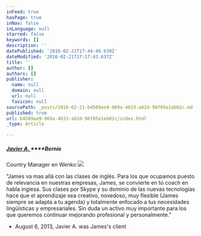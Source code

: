 ```yaml
---
inFeed: true
hasPage: true
inNav: false
inLanguage: null
starred: false
keywords: []
description: ''
datePublished: '2016-02-21T17:44:46.639Z'
dateModified: '2016-02-21T17:17:43.637Z'
title: ''
author: []
authors: []
publisher:
  name: null
  domain: null
  url: null
  favicon: null
sourcePath: _posts/2016-02-21-b4509ae9-969a-4633-a62d-98f05e1eb02c.md
published: true
url: b4509ae9-969a-4633-a62d-98f05e1eb02c/index.html
_type: Article

---
```

##### **[Javier A. ][0]****_Bernie_**

Country Manager en Wenko
![](https://the-grid-user-content.s3-us-west-2.amazonaws.com/f24723f9-e613-4e55-8064-081823a43ab6.jpg)

"James va mas allá con las clases de inglés. Para los que ocupamos puesto de relevancia en nuestras empresas, James, se convierte en tú coach en habla inglesa. Sus clases por Skype y su dominio de las nuevas tecnologías hace que el aprendizaje sea creativo, novedoso, muy flexible (James siempre se adapta a tu agenda) y totalmente enfocado a tus necesidades lingüísticas y empresariales. Sin duda un activo muy importante para los que queremos continuar mejorando profesional y personalmente."

- August 6, 2013, Javier A. was James's client

[0]: https://www.linkedin.com/profile/view?id=AAEAAAC9MxQB7Np9wvjrnFdGWKCskeTFODFAJ_M&authType=name&authToken=kqPz